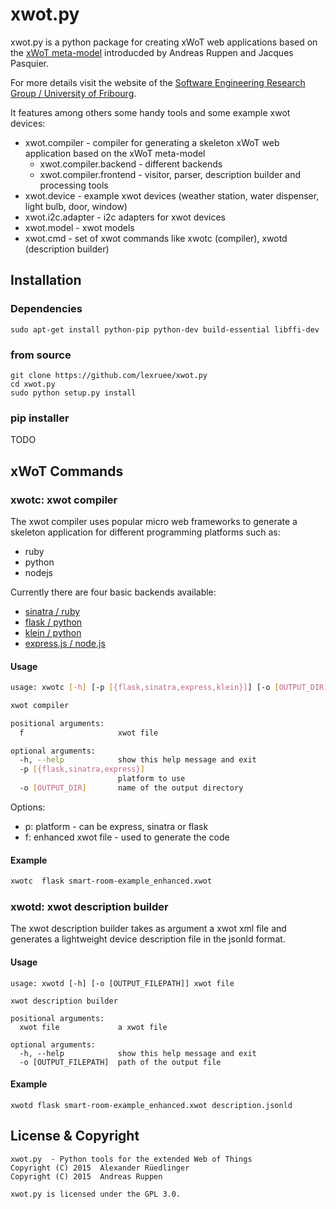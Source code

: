 # xwot.py

xwot.py is a python package for creating xWoT web applications based on the [xWoT meta-model](http://diuf.unifr.ch/drupal/sites/diuf.unifr.ch.drupal.softeng/files/file/publications/ruppena/meta-model.pdf)
introducded by Andreas Ruppen and Jacques Pasquier.

For more details visit the website of the [Software Engineering Research Group / University of Fribourg](https://diuf.unifr.ch/drupal/softeng/).

It features among others some handy tools and some example xwot devices:
 * xwot.compiler - compiler for generating a skeleton xWoT web application based on the xWoT meta-model
   * xwot.compiler.backend - different backends
   * xwot.compiler.frontend - visitor, parser, description builder and processing tools
 * xwot.device - example xwot devices (weather station, water dispenser, light bulb, door, window)
 * xwot.i2c.adapter - i2c adapters for xwot devices
 * xwot.model - xwot models
 * xwot.cmd - set of xwot commands like xwotc (compiler), xwotd (description builder)



## Installation

### Dependencies
```
sudo apt-get install python-pip python-dev build-essential libffi-dev
```

### from source
```
git clone https://github.com/lexruee/xwot.py
cd xwot.py
sudo python setup.py install
```

### pip installer

TODO

## xWoT Commands

### xwotc: xwot compiler
The xwot compiler uses popular micro web frameworks to generate a skeleton application
for different programming platforms such as:

 * ruby
 * python
 * nodejs

Currently there are four basic backends available:

 * [sinatra / ruby](http://www.sinatrarb.com/)
 * [flask / python](http://flask.pocoo.org/)
 * [klein / python](http://klein.readthedocs.org/)
 * [express.js / node.js](http://expressjs.com/)

#### Usage

```bash
usage: xwotc [-h] [-p [{flask,sinatra,express,klein}]] [-o [OUTPUT_DIR]] f

xwot compiler

positional arguments:
  f                     xwot file

optional arguments:
  -h, --help            show this help message and exit
  -p [{flask,sinatra,express}]
                        platform to use
  -o [OUTPUT_DIR]       name of the output directory

```

Options:

 * p: platform - can be express, sinatra or flask
 * f: enhanced xwot file - used to generate the code

#### Example

```bash
xwotc  flask smart-room-example_enhanced.xwot

```


### xwotd: xwot description builder
The xwot description builder takes as argument a xwot xml file and generates a lightweight
device description file in the jsonld format.

#### Usage
```
usage: xwotd [-h] [-o [OUTPUT_FILEPATH]] xwot file

xwot description builder

positional arguments:
  xwot file             a xwot file

optional arguments:
  -h, --help            show this help message and exit
  -o [OUTPUT_FILEPATH]  path of the output file

```


#### Example

```
xwotd flask smart-room-example_enhanced.xwot description.jsonld
```


## License & Copyright

```
xwot.py  - Python tools for the extended Web of Things
Copyright (C) 2015  Alexander Rüedlinger
Copyright (C) 2015  Andreas Ruppen

xwot.py is licensed under the GPL 3.0.

```